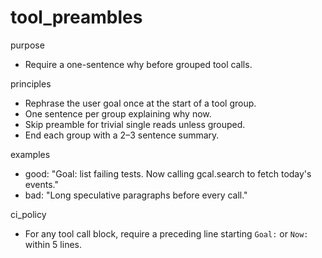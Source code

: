 # tool_preambles

purpose

- Require a one-sentence why before grouped tool calls.

principles

- Rephrase the user goal once at the start of a tool group.
- One sentence per group explaining why now.
- Skip preamble for trivial single reads unless grouped.
- End each group with a 2–3 sentence summary.

examples

- good: "Goal: list failing tests. Now calling gcal.search to fetch today's events."
- bad: "Long speculative paragraphs before every call."

ci_policy

- For any tool call block, require a preceding line starting `Goal:` or `Now:` within 5 lines.
